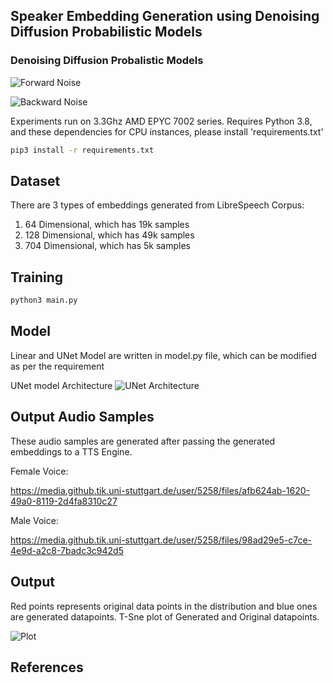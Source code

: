 ## Speaker Embedding Generation using Denoising Diffusion Probabilistic Models

### Denoising Diffusion Probalistic Models
![Forward Noise](https://github.com/Akshat4112/speaker_embedding_generation_diffusion_models/blob/main/figures/Forward_noise.png)

![Backward Noise](https://github.com/Akshat4112/speaker_embedding_generation_diffusion_models/blob/master/figures/backward_noise.png)

Experiments run on 3.3Ghz AMD EPYC 7002 series. Requires Python 3.8, and these dependencies for CPU instances, please install 'requirements.txt'

```bash
pip3 install -r requirements.txt
```

## Dataset

There are 3 types of embeddings generated from LibreSpeech Corpus: 
1. 64 Dimensional, which has 19k samples
2. 128 Dimensional, which has 49k samples
3. 704 Dimensional, which has 5k samples

## Training
```bash
python3 main.py
```

## Model

Linear and UNet Model are written in model.py file, which can be modified as per the requirement

UNet model Architecture
![UNet Architecture](https://github.tik.uni-stuttgart.de/FlorianLux/SpeakerEmbeddingGenerationDenoisingDiffusion/blob/master/figures/Unet.drawio.png)
## Output Audio Samples
These audio samples are generated after passing the generated embeddings to a TTS Engine. 


Female Voice:  

https://media.github.tik.uni-stuttgart.de/user/5258/files/afb624ab-1620-49a0-8119-2d4fa8310c27

Male Voice: 

https://media.github.tik.uni-stuttgart.de/user/5258/files/98ad29e5-c7ce-4e9d-a2c8-7badc3c942d5

## Output
Red points represents original data points in the distribution and blue ones are generated datapoints. 
T-Sne plot of Generated and Original datapoints. 

![Plot](https://github.tik.uni-stuttgart.de/FlorianLux/SpeakerEmbeddingGenerationDenoisingDiffusion/blob/master/figures/TSNE-Based%202D%20Plot%20of%2064%20dimensional%20Embeddings.png)

## References






